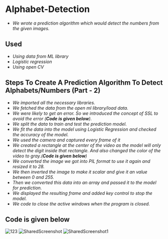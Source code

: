 # Alphabet-Detection
 * *We wrote a prediction algorithm which would detect the numbers from the given images.*

## Used
 * *Using data from ML library*
 * *Logistic regression*
 * *Using open CV*

## Steps To Create A Prediction Algorithm To Detect Alphabets/Numbers (Part - 2)
 * *We imported all the necessary libraries.*
 * *We fetched the data from the open ml library/load data.*
 * *We were likely to get an error. So we introduced the concept of SSL to avoid the error (**Code is given below**).*
 * *We split the data to train and test the prediction model.*
 * *We fit the data into the model using Logistic Regression and checked the accuracy of the model.*
 * *We used the camera and captured every frame of it*
 * *We created a rectangle at the center of the video as the model will only detect the digit inside that rectangle. And also changed the color of the video to gray.(**Code is given below**)*
 * *We converted the image we got into PIL format to use it again and resized it to 28.*
 * *We then inverted the image to make it scalar and give it an value between 0 and 255.*
 * *Then we converted this data into an array and passed it to the model for prediction.*
 * *We displayed the resulting frame and added key control to stop the model.*
 * *We code to close the active windows when the program is closed.*

## Code is given below 
  ![123](https://user-images.githubusercontent.com/74312429/144367467-37fba548-26f1-42e0-951e-7e42b8925a00.jpg)
  ![SharedScreenshot](https://user-images.githubusercontent.com/74312429/144367364-c5db30cd-c7a3-4571-bec5-0c355d1ef4b6.jpg)
  ![SharedScreenshot1](https://user-images.githubusercontent.com/74312429/144367419-14504bc8-225a-40a0-ba0e-050ea6d6af10.jpg)
